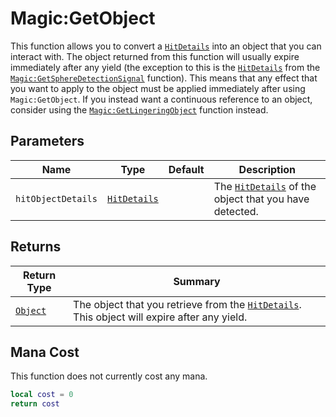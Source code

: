 # Magic:GetObject
This function allows you to convert a [`HitDetails`][hit] into an object that you can interact with. The object returned from this function will usually expire immediately after any yield (the exception to this is the [`HitDetails`][hit] from the [`Magic:GetSphereDetectionSignal`](../GetSphereDetectionSignal/) function). This means that any effect that you want to apply to the object must be applied immediately after using `Magic:GetObject`. If you instead want a continuous reference to an object, consider using the [`Magic:GetLingeringObject`](../GetLingeringObject/) function instead.

## Parameters
| Name | Type | Default | Description |
| - | - | - | - |
| `hitObjectDetails` | [`HitDetails`][hit] | | The [`HitDetails`][hit] of the object that you have detected. |

## Returns
| Return Type | Summary |
| - | - |
| [`Object`][obj] | The object that you retrieve from the [`HitDetails`][hit]. This object will expire after any yield. |

[obj]: ../../object/
[hit]: ../../hitdetails/

## Mana Cost
This function does not currently cost any mana.
```lua
local cost = 0
return cost
```